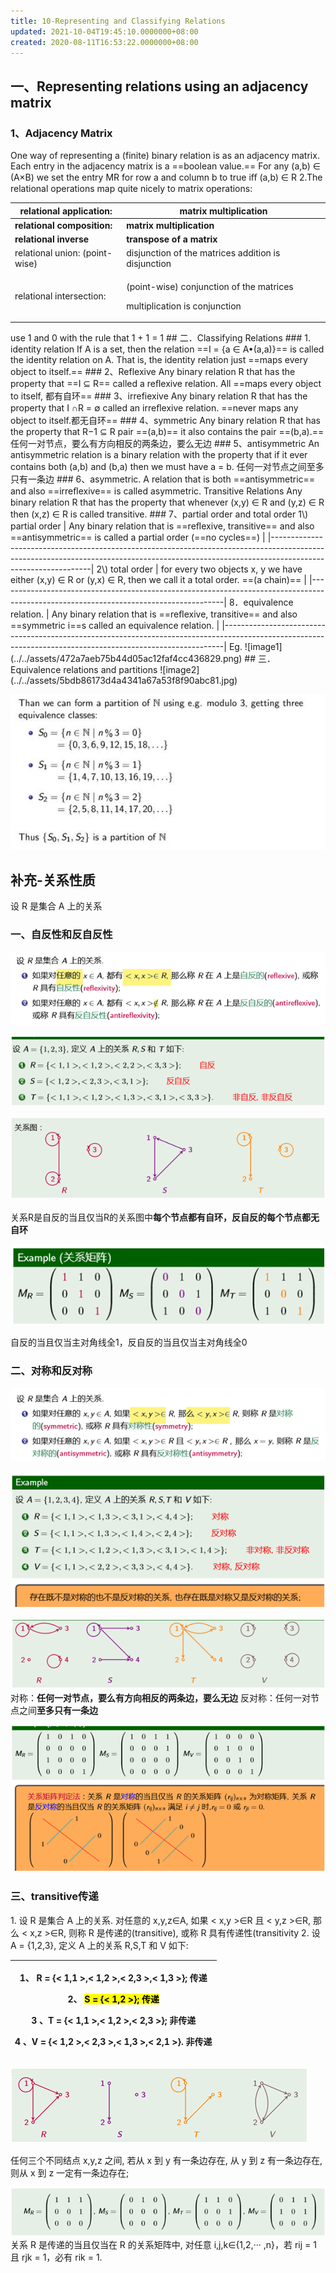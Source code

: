 ```yaml
---
title: 10-Representing and Classifying Relations
updated: 2021-10-04T19:45:10.0000000+08:00
created: 2020-08-11T16:53:22.0000000+08:00
---
```


## 一、Representing relations using an adjacency matrix
### 1、Adjacency Matrix
One way of representing a (finite) binary relation is as an adjacency matrix.
Each entry in the adjacency matrix is a ==boolean value.==
For any (a,b) ∈ (A×B) we set the entry MR for row a and column b to true iﬀ (a,b) ∈ R
2.The relational operations map quite nicely to matrix operations:
<table>
<colgroup>
<col style="width: 35%" />
<col style="width: 64%" />
</colgroup>
<thead>
<tr class="header">
<th><strong>relational application:</strong></th>
<th><strong>matrix multiplication</strong></th>
</tr>
</thead>
<tbody>
<tr class="odd">
<td><strong>relational composition:</strong></td>
<td><strong>matrix multiplication</strong></td>
</tr>
<tr class="even">
<td><strong>relational inverse</strong></td>
<td><strong>transpose of a matrix</strong></td>
</tr>
<tr class="odd">
<td>relational union: (point-wise)</td>
<td>disjunction of the matrices addition is disjunction</td>
</tr>
<tr class="even">
<td>relational intersection:</td>
<td><p>(point-wise) conjunction of the matrices</p>
<p>multiplication is conjunction</p></td>
</tr>
</tbody>
</table>
use 1 and 0 with the rule that 1 + 1 = 1
## 二．Classifying Relations
### 1. identity relation
If A is a set, then the relation ==I = {a ∈ A•(a,a)}== is called the identity relation on A.
That is, the identity relation just ==maps every object to itself.==
### 2、Reflexive
Any binary relation R that has the property that ==I ⊆ R== called a reﬂexive relation.
All ==maps every object to itself, 都有自环==
### 3、irrefiexive
Any binary relation R that has the property that I ∩R = ∅ called an irreﬂexive relation.
==never maps any object to itself.都无自环==
### 4、symmetric
Any binary relation R that has the property that R−1 ⊆ R
pair ==(a,b)== it also contains the pair ==(b,a).==
任何一对节点，要么有方向相反的两条边，要么无边
### 5、antisymmetric
An antisymmetric relation is a binary relation with the property that if it ever contains both (a,b) and (b,a) then
we must have a = b.
任何一对节点之间至多只有一条边
### 6、asymmetric.
A relation that is both ==antisymmetric== and also ==irreﬂexive== is called asymmetric.
Transitive Relations
Any binary relation R that has the property that
whenever (x,y) ∈ R and (y,z) ∈ R then (x,z) ∈ R is called transitive.
### 7、partial order and total order
1\) partial order
| Any binary relation that is ==reﬂexive, transitive== and also ==antisymmetric== is called a partial order (==no cycles==) |
|---------------------------------------------------------------------------------------------------------------------------------------------------------------------------------------------|
2\) total order
| for every two objects x, y we have either (x,y) ∈ R or (y,x) ∈ R, then we call it a total order. ==(a chain)== |
|--------------------------------------------------------------------------------------------------------------------------------------|
8．equivalence relation.
| Any binary relation that is ==reﬂexive, transitive== and also ==symmetric i==s called an equivalence relation. |
|------------------------------------------------------------------------------------------------------------------------------------------------------------|
Eg.
![image1](../../assets/472a7aeb75b44d05ac12faf4cc436829.png)
## 三．Equivalence relations and partitions
![image2](../../assets/5bdb86173d4a4341a67a53f8f90abc81.jpg)

![image3](../../assets/20fe27b208474e65862e327bc046a48f.jpg)

## 补充-关系性质 
设 R 是集合 A 上的关系
### 一、自反性和反自反性
![image4](../../assets/745b2379b2c04ca69e51bb707b1b6268.png)

![image5](../../assets/69352d3743594c37a90178dbffb2cc12.png)

![image6](../../assets/08251ca0ecff4bc39800d0018c876c6f.png)

关系R是自反的当且仅当R的关系图中**每个节点都有自环，反自反的每个节点都无自环**

![image7](../../assets/f86dc74839334cdd94dd26ef1379eb1c.png)

自反的当且仅当主对角线全1，反自反的当且仅当主对角线全0

### 二、对称和反对称

![image8](../../assets/8b24ee6ae30b478e8e1a39822908ce39.png)

![image9](../../assets/5e22637c2db94bc5b98b66e92d79a945.png)

![image10](../../assets/cc53e41ef2884dc59a1b4e3963883a0d.png)
对称：**任何一对节点，要么有方向相反的两条边，要么无边**
反对称：任何一对节点之间**至多只有一条边**

![image11](../../assets/f58b4a3269e94ed6b663df013a3c4943.png)

### 三、transitive传递
1\. 设 R 是集合 A 上的关系. 对任意的 x,y,z∈A, 如果 \< x,y \>∈R 且 \< y,z \>∈R, 那么 \< x,z \>∈R, 则称 R 是传递的(transitive), 或称 R 具有传递性(transitivity
2\. 设 A = {1,2,3}, 定义 A 上的关系 R,S,T 和 V 如下:
<table>
<colgroup>
<col style="width: 100%" />
</colgroup>
<thead>
<tr class="header">
<th><p>1、 R = {&lt; 1,1 &gt;,&lt; 1,2 &gt;,&lt; 2,3 &gt;,&lt; 1,3 &gt;}; 传递</p>
<p>2、 <mark>S = {&lt; 1,2 &gt;}; 传递</mark></p>
<p>3 、T = {&lt; 1,1 &gt;,&lt; 1,2 &gt;,&lt; 2,3 &gt;}; 非传递</p>
<p>4 、V = {&lt; 1,2 &gt;,&lt; 2,3 &gt;,&lt; 1,3 &gt;,&lt; 2,1 &gt;}. 非传递</p></th>
</tr>
</thead>
<tbody>
</tbody>
</table>

![image12](../../assets/f722552dfeb84b5486f2583c884313e2.png)

任何三个不同结点 x,y,z 之间, 若从 x 到 y 有一条边存在, 从 y 到 z 有一条边存在, 则从 x 到 z 一定有一条边存在;

![image13](../../assets/89ca99a315e340d9a3741e3513a8ab19.png)
关系 R 是传递的当且仅当在 R 的关系矩阵中, 对任意 i,j,k∈{1,2,··· ,n}，若 rij = 1 且 rjk = 1，必有 rik = 1.
